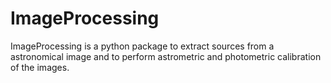 # ImageProcessing
ImageProcessing is a python package to extract sources from a astronomical image and to perform astrometric and photometric calibration of the images. 
